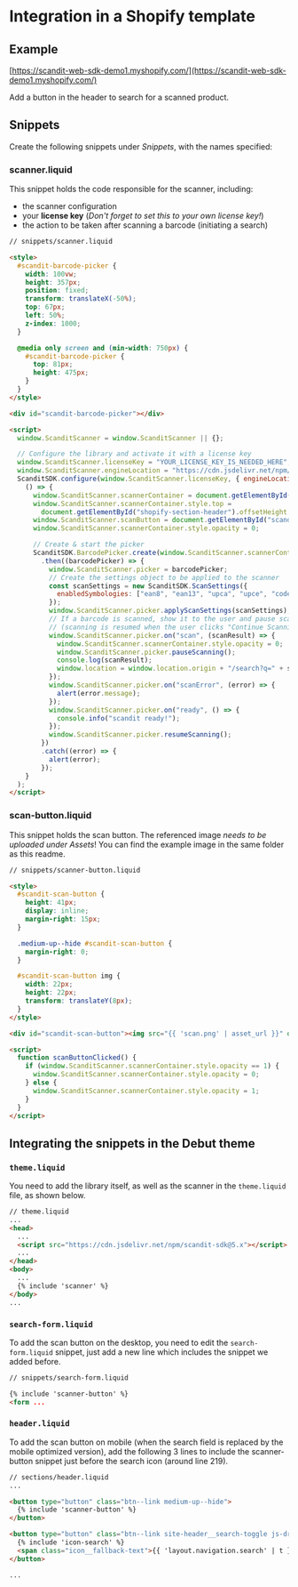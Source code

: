 # Integration in a Shopify template

## Example

[https://scandit-web-sdk-demo1.myshopify.com/](https://scandit-web-sdk-demo1.myshopify.com/)

Add a button in the header to search for a scanned product.

## Snippets

Create the following snippets under _Snippets_, with the names specified:

### scanner.liquid

This snippet holds the code responsible for the scanner, including:

- the scanner configuration
- your **license key** (_Don't forget to set this to your own license key!_)
- the action to be taken after scanning a barcode (initiating a search)

```html
// snippets/scanner.liquid

<style>
  #scandit-barcode-picker {
    width: 100vw;
    height: 357px;
    position: fixed;
    transform: translateX(-50%);
    top: 67px;
    left: 50%;
    z-index: 1000;
  }

  @media only screen and (min-width: 750px) {
    #scandit-barcode-picker {
      top: 81px;
      height: 475px;
    }
  }
</style>

<div id="scandit-barcode-picker"></div>

<script>
  window.ScanditScanner = window.ScanditScanner || {};

  // Configure the library and activate it with a license key
  window.ScanditScanner.licenseKey = "YOUR_LICENSE_KEY_IS_NEEDED_HERE";
  window.ScanditScanner.engineLocation = "https://cdn.jsdelivr.net/npm/scandit-sdk@5.x/build";
  ScanditSDK.configure(window.ScanditScanner.licenseKey, { engineLocation: window.ScanditScanner.engineLocation }).then(
    () => {
      window.ScanditScanner.scannerContainer = document.getElementById("scandit-barcode-picker");
      window.ScanditScanner.scannerContainer.style.top =
        document.getElementById("shopify-section-header").offsetHeight + "px";
      window.ScanditScanner.scanButton = document.getElementById("scandit-scan-button");
      window.ScanditScanner.scannerContainer.style.opacity = 0;

      // Create & start the picker
      ScanditSDK.BarcodePicker.create(window.ScanditScanner.scannerContainer)
        .then((barcodePicker) => {
          window.ScanditScanner.picker = barcodePicker;
          // Create the settings object to be applied to the scanner
          const scanSettings = new ScanditSDK.ScanSettings({
            enabledSymbologies: ["ean8", "ean13", "upca", "upce", "code128", "code39", "code93", "itf"],
          });
          window.ScanditScanner.picker.applyScanSettings(scanSettings);
          // If a barcode is scanned, show it to the user and pause scanning
          // (scanning is resumed when the user clicks "Continue Scanning")
          window.ScanditScanner.picker.on("scan", (scanResult) => {
            window.ScanditScanner.scannerContainer.style.opacity = 0;
            window.ScanditScanner.picker.pauseScanning();
            console.log(scanResult);
            window.location = window.location.origin + "/search?q=" + scanResult.barcodes[0].data;
          });
          window.ScanditScanner.picker.on("scanError", (error) => {
            alert(error.message);
          });
          window.ScanditScanner.picker.on("ready", () => {
            console.info("scandit ready!");
          });
          window.ScanditScanner.picker.resumeScanning();
        })
        .catch((error) => {
          alert(error);
        });
    }
  );
</script>
```

### scan-button.liquid

This snippet holds the scan button. The referenced image *needs to be uploaded under _Assets_*! You can find the example image in the same folder as this readme.

```html
// snippets/scanner-button.liquid

<style>
  #scandit-scan-button {
    height: 41px;
    display: inline;
    margin-right: 15px;
  }

  .medium-up--hide #scandit-scan-button {
    margin-right: 0;
  }

  #scandit-scan-button img {
    width: 22px;
    height: 22px;
    transform: translateY(8px);
  }
</style>

<div id="scandit-scan-button"><img src="{{ 'scan.png' | asset_url }}" onclick="scanButtonClicked()" /></div>

<script>
  function scanButtonClicked() {
    if (window.ScanditScanner.scannerContainer.style.opacity == 1) {
      window.ScanditScanner.scannerContainer.style.opacity = 0;
    } else {
      window.ScanditScanner.scannerContainer.style.opacity = 1;
    }
  }
</script>
```

## Integrating the snippets in the Debut theme

### `theme.liquid`

You need to add the library itself, as well as the scanner in the `theme.liquid` file, as shown below.

```html
// theme.liquid
...
<head>
  ...
  <script src="https://cdn.jsdelivr.net/npm/scandit-sdk@5.x"></script>
  ...
</head>
<body>
  ...
  {% include 'scanner' %}
</body>
...
```

### `search-form.liquid`

To add the scan button on the desktop, you need to edit the `search-form.liquid` snippet, just add a new line which includes the snippet we added before.

```html
// snippets/search-form.liquid

{% include 'scanner-button' %}
<form ...
```

### `header.liquid`

To add the scan button on mobile (when the search field is replaced by the mobile optimized version), add the following 3 lines
to include the scanner-button snippet just before the search icon (around line 219).

```html
// sections/header.liquid
...

<button type="button" class="btn--link medium-up--hide">
  {% include 'scanner-button' %}
</button>

<button type="button" class="btn--link site-header__search-toggle js-drawer-open-top medium-up--hide">
  {% include 'icon-search' %}
  <span class="icon__fallback-text">{{ 'layout.navigation.search' | t }}</span>
</button>

...
```
